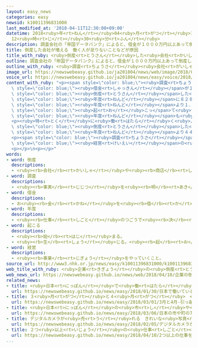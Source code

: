 ```yaml
---
layout: easy_news
categories: easy
newsid: k10011396831000
last_modified_at: '2018-04-11T12:30:00+09:00'
datetime: 2018<ruby>年<rt>ねん</rt></ruby>04<ruby>月<rt>がつ</rt></ruby>11<ruby>日<rt>にち</rt></ruby>
  12<ruby>時<rt>じ</rt></ruby>30<ruby>分<rt>ふん</rt></ruby>
description: 調査会社の「帝国データバンク」によると、借金が１０００万円以上あって倒産した会社は、２０１７年度に８２８５ありました。
title: 倒産した会社が増える　働く人が足りないことなどが原因
title_with_ruby: <ruby>倒産<rt>とうさん</rt></ruby>した<ruby>会社<rt>かいしゃ</rt></ruby>が<ruby>増<rt>ふ</rt></ruby>える　<ruby>働<rt>はたら</rt></ruby>く<ruby>人<rt>ひと</rt></ruby>が<ruby>足<rt>た</rt></ruby>りないことなどが<ruby>原因<rt>げんいん</rt></ruby>
outline: 調査会社の「帝国データバンク」によると、借金が１０００万円以上あって倒産した会社は、２０１７年度に８２８５ありました。
outline_with_ruby: <ruby>調査<rt>ちょうさ</rt></ruby><ruby>会社<rt>がいしゃ</rt></ruby>の「<ruby>帝国<rt>ていこく</rt></ruby>データバンク」によると、<ruby>借金<rt>しゃっきん</rt></ruby>が１０００<ruby>万<rt>まん</rt></ruby><ruby>円<rt>えん</rt></ruby><ruby>以上<rt>いじょう</rt></ruby>あって<ruby>倒産<rt>とうさん</rt></ruby>した<ruby>会社<rt>かいしゃ</rt></ruby>は、２０１７<ruby>年度<rt>ねんど</rt></ruby>に８２８５ありました。
image_url: https://newswebeasy.github.io/ja201804/news/web/image/2018/04/10/K10011396831_1804100454_1804100457_01_03.jpg
voice_url: https://newswebeasy.github.io/ja201804/news/easy/voice/2018/04/11/k10011396831000.mp4
content_with_ruby: "<p><span style=\"color: blue;\"><ruby>調査<rt>ちょうさ</rt></ruby></span><ruby>会社<rt>がいしゃ</rt></ruby>の「<ruby>帝国<rt>ていこく</rt></ruby>データバンク」によると、<span\
  \ style=\"color: blue;\"><ruby>借金<rt>しゃっきん</rt></ruby></span>が１０００<ruby>万<rt>まん</rt></ruby><ruby>円<rt>えん</rt></ruby><ruby>以上<rt>いじょう</rt></ruby>あって<span\
  \ style=\"color: blue;\"><ruby>倒産<rt>とうさん</rt></ruby></span>した<ruby>会社<rt>かいしゃ</rt></ruby>は、２０１７<span\
  \ style=\"color: blue;\"><ruby>年度<rt>ねんど</rt></ruby></span>に８２８５ありました。<ruby>前<rt>まえ</rt></ruby>の<span\
  \ style=\"color: blue;\"><ruby>年度<rt>ねんど</rt></ruby></span>より１．６％<ruby>増<rt>ふ</rt></ruby>えました。リーマンショックが<span\
  \ style=\"color: blue;\"><ruby>起<rt>お</rt></ruby>こっ</span>て<ruby>世界<rt>せかい</rt></ruby>の<ruby>経済<rt>けいざい</rt></ruby>が<ruby>悪<rt>わる</rt></ruby>くなった２００８<span\
  \ style=\"color: blue;\"><ruby>年度<rt>ねんど</rt></ruby></span>も<ruby>前<rt>まえ</rt></ruby>の<ruby>年<rt>とし</rt></ruby>より<ruby>増<rt>ふ</rt></ruby>えましたが、それから９<ruby>年<rt>ねん</rt></ruby>は<ruby>増<rt>ふ</rt></ruby>えていませんでした。</p>\n\
  <p><ruby>特<rt>とく</rt></ruby>に<ruby>働<rt>はたら</rt></ruby>く<ruby>人<rt>ひと</rt></ruby>が<ruby>足<rt>た</rt></ruby>りないことが<ruby>原因<rt>げんいん</rt></ruby>で<span\
  \ style=\"color: blue;\"><ruby>倒産<rt>とうさん</rt></ruby></span>した<ruby>会社<rt>かいしゃ</rt></ruby>は<ruby>前<rt>まえ</rt></ruby>の<span\
  \ style=\"color: blue;\"><ruby>年度<rt>ねんど</rt></ruby></span>より４４％<ruby>増<rt>ふ</rt></ruby>えて、１１４ありました。</p>\n\
  <p><span style=\"color: blue;\"><ruby>調査<rt>ちょうさ</rt></ruby></span><ruby>会社<rt>がいしゃ</rt></ruby>は「<ruby>日本<rt>にっぽん</rt></ruby>では<ruby>働<rt>はたら</rt></ruby>く<ruby>人<rt>ひと</rt></ruby>が<ruby>足<rt>た</rt></ruby>りなくて<ruby>会社<rt>かいしゃ</rt></ruby>の<span\
  \ style=\"color: blue;\"><ruby>経営<rt>けいえい</rt></ruby></span>の<ruby>大<rt>おお</rt></ruby>きな<ruby>問題<rt>もんだい</rt></ruby>になっています」と<ruby>話<rt>はな</rt></ruby>しています。</p>\n\
  <p></p>\n<p></p>"
words:
- word: 倒産
  descriptions:
  - <ruby><rb>会社</rb><rt>かいしゃ</rt></ruby>や<ruby><rb>商店</rb><rt>しょうてん</rt></ruby>がつぶれること。
- word: 調査
  descriptions:
  - <ruby><rb>事実</rb><rt>じじつ</rt></ruby>を<ruby><rb>明</rb><rt>あき</rt></ruby>らかにするために、<ruby><rb>調</rb><rt>しら</rt></ruby>べること。
- word: 借金
  descriptions:
  - お<ruby><rb>金</rb><rt>かね</rt></ruby>を<ruby><rb>借</rb><rt>か</rt></ruby>りること。また、<ruby><rb>借</rb><rt>か</rt></ruby>りたお<ruby><rb>金</rb><rt>かね</rt></ruby>。
- word: 年度
  descriptions:
  - <ruby><rb>仕事</rb><rt>しごと</rt></ruby>のつごうで<ruby><rb>決</rb><rt>き</rt></ruby>めた<ruby><rb>１年</rb><rt>いちねん</rt></ruby>の<ruby><rb>期間</rb><rt>きかん</rt></ruby>。ふつう<ruby><rb>４月</rb><rt>しがつ</rt></ruby><ruby><rb>１日</rb><rt>ついたち</rt></ruby>に<ruby><rb>始</rb><rt>はじ</rt></ruby>まり、<ruby><rb>翌年</rb><rt>よくねん</rt></ruby>の<ruby><rb>３月３１日</rb><rt>さんがつさんじゅういちにち</rt></ruby>に<ruby><rb>終</rb><rt>お</rt></ruby>わる。
- word: 起こる
  descriptions:
  - <ruby><rb>始</rb><rt>はじ</rt></ruby>まる。
  - <ruby><rb>生</rb><rt>しょう</rt></ruby>じる。<ruby><rb>起</rb><rt>お</rt></ruby>きる。
- word: 経営
  descriptions:
  - <ruby><rb>事業</rb><rt>じぎょう</rt></ruby>をやっていくこと。
source_url: http://www3.nhk.or.jp/news/easy/k10011396831000/k10011396831000.html
web_title_with_ruby: <ruby>企業<rt>きぎょう</rt></ruby>の<ruby>倒産<rt>とうさん</rt></ruby>が９<ruby>年<rt>ねん</rt></ruby>ぶりに<ruby>増加<rt>ぞうか</rt></ruby>  <ruby>深刻<rt>しんこく</rt></ruby>な<ruby>人手<rt>ひとで</rt></ruby><ruby>不足<rt>ぶそく</rt></ruby>など<ruby>影響<rt>えいきょう</rt></ruby>
web_news_url: https://newswebeasy.github.io/news/web/2018/04/10/企業の倒産が9年ぶりに増加-深刻な人手不足など影響
related_news:
- title: <ruby>日本<rt>にっぽん</rt></ruby>で<ruby>働<rt>はたら</rt></ruby>いている<ruby>外国人<rt>がいこくじん</rt></ruby>　<ruby>今<rt>いま</rt></ruby>まででいちばん<ruby>多<rt>おお</rt></ruby>い１２７<ruby>万<rt>まん</rt></ruby><ruby>人<rt>にん</rt></ruby>
  url: https://newswebeasy.github.io/news/easy/2018/01/30/日本で働いている外国人-今まででいちばん多い127万人
- title: ３<ruby>月<rt>がつ</rt></ruby>と４<ruby>月<rt>がつ</rt></ruby>　<ruby>引<rt>ひ</rt></ruby>っ<ruby>越<rt>こ</rt></ruby>しの<ruby>会社<rt>かいしゃ</rt></ruby>で<ruby>働<rt>はたら</rt></ruby>く<ruby>人<rt>ひと</rt></ruby>やトラックが<ruby>足<rt>た</rt></ruby>りない
  url: https://newswebeasy.github.io/news/easy/2018/03/01/3月と4月-引っ越しの会社で働く人やトラックが足りない
- title: <ruby>日本<rt>にっぽん</rt></ruby>の<ruby>市<rt>し</rt></ruby>や<ruby>町<rt>まち</rt></ruby>の７５％で<ruby>外国人<rt>がいこくじん</rt></ruby>が<ruby>増<rt>ふ</rt></ruby>えた
  url: https://newswebeasy.github.io/news/easy/2018/03/06/日本の市や町の75で外国人が増えた
- title: デジタルカメラが<ruby>売<rt>う</rt></ruby>れる　きれいな<ruby>写真<rt>しゃしん</rt></ruby>をみんなに<ruby>見<rt>み</rt></ruby>せたい
  url: https://newswebeasy.github.io/news/easy/2018/02/05/デジタルカメラが売れる-きれいな写真をみんなに見せたい
- title: ２つ<ruby>以上<rt>いじょう</rt></ruby>の<ruby>仕事<rt>しごと</rt></ruby>をしている<ruby>人<rt>ひと</rt></ruby>が<ruby>増<rt>ふ</rt></ruby>えている
  url: https://newswebeasy.github.io/news/easy/2018/04/10/2つ以上の仕事をしている人が増えている
...
```

